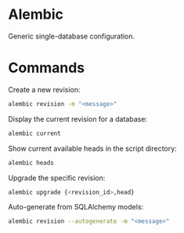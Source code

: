 # Alembic

Generic single-database configuration.

# Commands

Create a new revision:

```bash
alembic revision -m "<message>"
```

Display the current revision for a database:

```bash
alembic current
```

Show current available heads in the script directory:

```bash
alembic heads
```

Upgrade the specific revision:

```bash
alembic upgrade {<revision_id>,head}
```

Auto-generate from SQLAlchemy models:

```bash
alembic revision --autogenerate -m "<message>"
```
